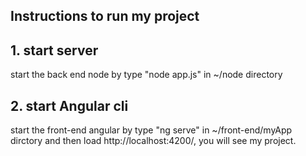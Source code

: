 ## Instructions to run my project

## 1. start server
start the back end node by type "node app.js" in ~/node directory 
## 2. start Angular cli
start the front-end angular by type "ng serve" in ~/front-end/myApp dirctory and then load http://localhost:4200/, you will see my project.